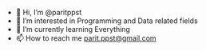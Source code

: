 - 👋 Hi, I’m @paritppst
- 👀 I’m interested in Programming and Data related fields
- 🌱 I’m currently learning Everything
- 📫 How to reach me parit.ppst@gmail.com

<!---
paritppst/paritppst is a ✨ special ✨ repository because its `README.md` (this file) appears on your GitHub profile.
You can click the Preview link to take a look at your changes.
--->
